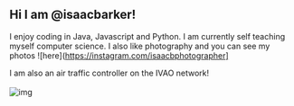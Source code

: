 ## Hi I am @isaacbarker!

I enjoy coding in Java, Javascript and Python. I am currently self teaching myself computer science. I also like photography and you can see my photos ![here](https://instagram.com/isaacbphotographer]

I am also an air traffic controller on the IVAO network! <br/><br/>
![img](http://status.ivao.aero/696484.png?dark=true)
